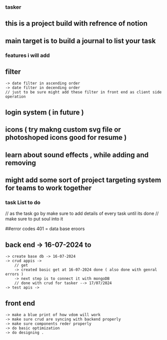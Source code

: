 ### tasker 
## this is a project build  with refrence of notion 
## main target is to build a journal to list your task 

### features i will add 
## filter 
    -> date filter in ascending order 
    -> date filter in decending order 
    // just to be sure might add these filter in front end as client side operation 
## login system ( in future )
## icons ( try makng custom svg file or photoshoped icons good for resume )
## learn about sound effects ,  while  adding and removing
## might add some sort of project targeting system for teams to work together 
### task List to do 
// as the task go by make sure to add details of every task until its done 
// make sure to put soul into it  

##error codes 
401 = data base eroors 

## back end  -> 16-07-2024  to 
    -> create base db -> 16-07-2024 
    -> crud appis ->
        // get 
        -> created basic get at 16-07-2024 done ( also done with genral errors )
        -> next step is to connect it with mongoDB 
        // done with crud for tasker --> 17/07/2024
    -> test apis ->
    
## front end 
    -> make a blue print of how vdom will work 
    -> make sure crud are syncing with backend properly 
    -> make sure components reder properly 
    -> do basic optimization  
    -> do designing .